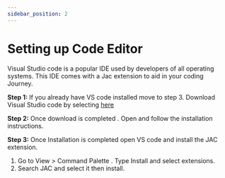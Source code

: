```yaml
---
sidebar_position: 2
---
```


# Setting up Code Editor

Visual Studio code is a popular IDE used by developers of all operating systems. This IDE comes with a Jac extension to aid in your coding Journey.

**Step 1:**
If you already have VS code installed move to step 3. Download Visual Studio code by selecting [here](https://code.visualstudio.com/)

**Step 2:**
Once download is completed . Open and follow the installation instructions.

**Step 3:**
Once Installation is completed open VS code and install the JAC extension.

1.  Go to View > Command Palette . Type Install and select extensions.
2.  Search JAC and select it then install.